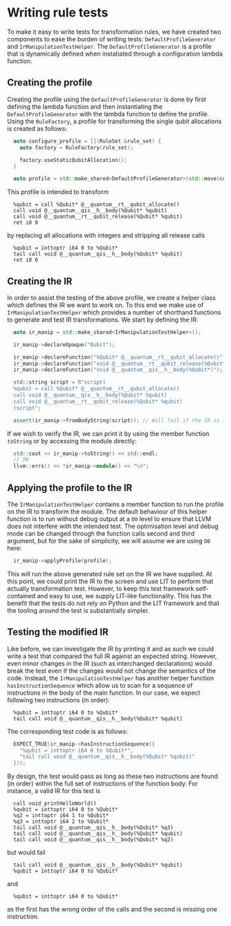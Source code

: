 # Writing rule tests

To make it easy to write tests for transformation rules, we have created two
components to ease the burden of writing tests: `DefaultProfileGenerator` and
`IrManipulationTestHelper`. The `DefaultProfileGenerator` is a profile that is
dynamically defined when instatiated through a configuration lambda function.

## Creating the profile

Creating the profile using the `DefaultProfileGenerator` is done by first
defining the lambda function and then instantiating the
`DefaultProfileGenerator` with the lambda function to define the profile. Using
the `RuleFactory`, a profile for transforming the single qubit allocations is
created as follows:

```c++
  auto configure_profile = [](RuleSet &rule_set) {
    auto factory = RuleFactory(rule_set);

    factory.useStaticQubitAllocation();
  }

  auto profile = std::make_shared<DefaultProfileGenerator>(std::move(configure_profile));
```

This profile is intended to transform

```
  %qubit = call %Qubit* @__quantum__rt__qubit_allocate()
  call void @__quantum__qis__h__body(%Qubit* %qubit)
  call void @__quantum__rt__qubit_release(%Qubit* %qubit)
  ret i8 0
```

by replacing all allocations with integers and stripping all release calls

```
  %qubit = inttoptr i64 0 to %Qubit*
  tail call void @__quantum__qis__h__body(%Qubit* %qubit)
  ret i8 0
```

## Creating the IR

In order to assist the testing of the above profile, we create a helper class
which defines the IR we want to work on. To this end we make use of
`IrManipulationTestHelper` which provides a number of shorthand functions to
generate and test IR transformations. We start by defining the IR:

```c++
  auto ir_manip = std::make_shared<IrManipulationTestHelper>();

  ir_manip->declareOpaque("Qubit");

  ir_manip->declareFunction("%Qubit* @__quantum__rt__qubit_allocate()");
  ir_manip->declareFunction("void @__quantum__rt__qubit_release(%Qubit*)");
  ir_manip->declareFunction("void @__quantum__qis__h__body(%Qubit*)");

  std::string script = R"script(
  %qubit = call %Qubit* @__quantum__rt__qubit_allocate()
  call void @__quantum__qis__h__body(%Qubit* %qubit)
  call void @__quantum__rt__qubit_release(%Qubit* %qubit)
  )script";

  assert(ir_manip->fromBodyString(script)); // Will fail if the IR is invalid
```

If we wish to verify the IR, we can print it by using the member function
`toString` or by accessing the module directly:

```c++
  std::cout << ir_manip->toString() << std::endl;
  // OR
  llvm::errs() << *ir_manip->module() << "\n";
```

## Applying the profile to the IR

The `IrManipulationTestHelper` contains a member function to run the profile on
the IR to transform the module. The default behaviour of this helper function is
to run without debug output at a `O0` level to ensure that LLVM does not
interfere with the intended test. The optimisation level and debug mode can be
changed through the function calls second and third argument, but for the sake
of simplicity, we will assume we are using `O0` here:

```c++
  ir_manip->applyProfile(profile);
```

This will run the above generated rule set on the IR we have supplied. At this
point, we could print the IR to the screen and use LIT to perform that actually
transformation test. However, to keep this test framework self-contained and
easy to use, we supply LIT-like functionality. This has the benefit that the
tests do not rely on Python and the LIT framework and that the tooling around
the test is substantially simpler.

## Testing the modified IR

Like before, we can investigate the IR by printing it and as such we could write
a test that compared the full IR against an expected string. However, even minor
changes in the IR (such as interchanged declarations) would break the test even
if the changes would not change the semantics of the code. Instead, the
`IrManipulationTestHelper` has another helper function `hasInstructionSequence`
which allow us to scan for a sequence of instructions in the body of the main
function. In our case, we expect following two instructions (in order):

```
  %qubit = inttoptr i64 0 to %Qubit*
  tail call void @__quantum__qis__h__body(%Qubit* %qubit)
```

The corresponding test code is as follows:

```c++
  EXPECT_TRUE(ir_manip->hasInstructionSequence({
    "%qubit = inttoptr i64 0 to %Qubit*",
    "tail call void @__quantum__qis__h__body(%Qubit* %qubit)"
  }));
```

By design, the test would pass as long as these two instructions are found (in
order) within the full set of instructions of the function body. For instance, a
valid IR for this test is

```
  call void printHelloWorld()
  %qubit = inttoptr i64 0 to %Qubit*
  %q2 = inttoptr i64 1 to %Qubit*
  %q3 = inttoptr i64 2 to %Qubit*
  tail call void @__quantum__qis__h__body(%Qubit* %q3)
  tail call void @__quantum__qis__h__body(%Qubit* %qubit)
  tail call void @__quantum__qis__h__body(%Qubit* %q2)
```

but would fail

```
  tail call void @__quantum__qis__h__body(%Qubit* %qubit)
  %qubit = inttoptr i64 0 to %Qubit*
```

and

```
  %qubit = inttoptr i64 0 to %Qubit*
```

as the first has the wrong order of the calls and the second is missing one
instruction.
